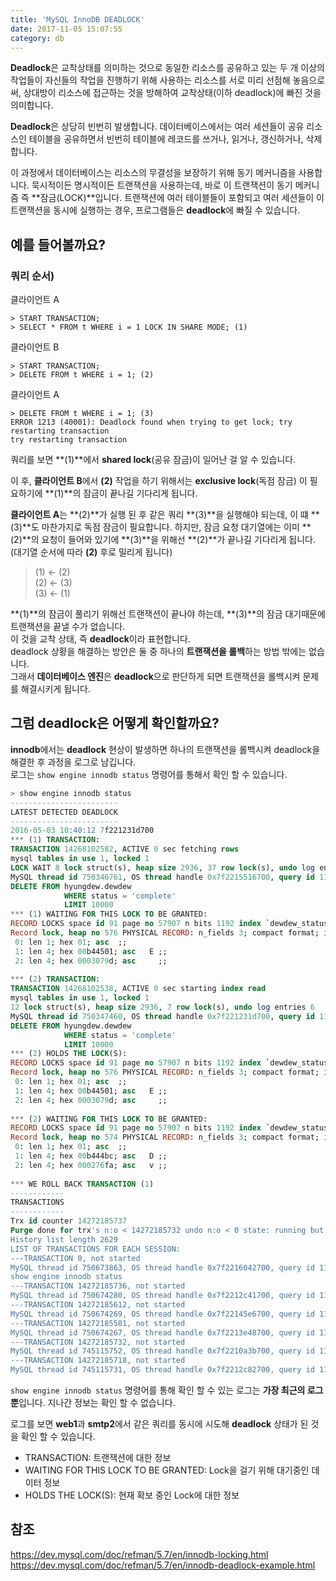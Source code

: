 ```yaml
---
title: 'MySQL InnoDB DEADLOCK'
date: 2017-11-05 15:07:55
category: db
---
```


**Deadlock**은 교착상태를 의미하는 것으로 동일한 리소스를 공유하고 있는 두 개 이상의 작업들이 자신들의 작업을 진행하기 위해 사용하는 리소스를 서로 미리 선점해 놓음으로써, 상대방이 리소스에 접근하는 것을 방해하여 교착상태(이하 deadlock)에 빠진 것을 의미합니다.

**Deadlock**은 상당히 빈번히 발생합니다. 데이터베이스에서는 여러 세션들이 공유 리소스인 테이블을 공유하면서 빈번히 테이블에 레코드를 쓰거나, 읽거나, 갱신하거나, 삭제합니다.

이 과정에서 데이터베이스는 리소스의 무결성을 보장하기 위해 동기 메커니즘을 사용합니다. 묵시적이든 명시적이든 트랜잭션을 사용하는데, 바로 이 트랜잭션이 동기 메커니즘 즉 **잠금(LOCK)**입니다. 트랜잭션에 여러 테이블들이 포함되고 여러 세션들이 이 트랜잭션을 동시에 실행하는 경우, 프로그램들은 **deadlock**에 빠질 수 있습니다.

## 예를 들어볼까요?

### 쿼리 순서)

클라이언트 A

```sql{2}
> START TRANSACTION;
> SELECT * FROM t WHERE i = 1 LOCK IN SHARE MODE; (1)
```

클라이언트 B

```sql{2}
> START TRANSACTION;
> DELETE FROM t WHERE i = 1; (2)
```

클라이언트 A

```sql{1}
> DELETE FROM t WHERE i = 1; (3)
ERROR 1213 (40001): Deadlock found when trying to get lock; try restarting transaction
try restarting transaction
```

쿼리를 보면 **(1)**에서 **shared lock**(공유 잠금)이 일어난 걸 알 수 있습니다.

이 후, **클라이언트 B**에서 **(2)** 작업을 하기 위해서는 **exclusive lock**(독점 잠금) 이 필요하기에 **(1)**의 잠금이 끝나길 기다리게 됩니다.

**클라이언트 A**는 **(2)**가 실행 된 후 같은 쿼리 **(3)**을 실행해야 되는데, 이 떄 **(3)**도 마찬가지로 독점 잠금이 필요합니다.
하지만, 잠금 요청 대기열에는 이미 **(2)**의 요청이 들어와 있기에 **(3)**을 위해선 **(2)**가 끝나길 기다리게 됩니다. (대기열 순서에 따라 **(2)** 후로 밀리게 됩니다)

> (1) <- (2)  
> (2) <- (3)  
> (3) <- (1)

**(1)**의 잠금이 풀리기 위해선 트랜잭션이 끝나야 하는데, **(3)**의 잠금 대기때문에 트랜잭션을 끝낼 수가 없습니다.  
이 것을 교착 상태, 즉 **deadlock**이라 표현합니다.  
deadlock 상황을 해결하는 방안은 둘 중 하나의 **트랜잭션을 롤백**하는 방법 밖에는 없습니다.  
그래서 **데이터베이스 엔진**은 **deadlock**으로 판단하게 되면 트랜잭션을 롤백시켜 문제를 해결시키게 됩니다.

## 그럼 deadlock은 어떻게 확인할까요?

**innodb**에서는 **deadlock** 현상이 발생하면 하나의 트랜잭션을 롤백시켜 deadlock을 해결한 후 과정을 로그로 남깁니다.  
로그는 `show engine innodb status` 명령어를 통해서 확인 할 수 있습니다.

```sql
> show engine innodb status
------------------------
LATEST DETECTED DEADLOCK
------------------------
2016-05-03 10:40:12 7f221231d700
*** (1) TRANSACTION:
TRANSACTION 14268102582, ACTIVE 0 sec fetching rows
mysql tables in use 1, locked 1
LOCK WAIT 8 lock struct(s), heap size 2936, 37 row lock(s), undo log entries 2
MySQL thread id 750346761, OS thread handle 0x7f2215516700, query id 11209592031 smtp2 192.168.0.4 hyungdew updating
DELETE FROM hyungdew.dewdew
            WHERE status = 'complete'
            LIMIT 10000
*** (1) WAITING FOR THIS LOCK TO BE GRANTED:
RECORD LOCKS space id 91 page no 57907 n bits 1192 index `dewdew_status` of table `hyungdew`.`dewdew` trx id 14268102582 lock_mode X waiting
Record lock, heap no 576 PHYSICAL RECORD: n_fields 3; compact format; info bits 32
 0: len 1; hex 01; asc  ;;
 1: len 4; hex 00b44501; asc   E ;;
 2: len 4; hex 0003079d; asc     ;;
 
*** (2) TRANSACTION:
TRANSACTION 14268102538, ACTIVE 0 sec starting index read
mysql tables in use 1, locked 1
12 lock struct(s), heap size 2936, 7 row lock(s), undo log entries 6
MySQL thread id 750347460, OS thread handle 0x7f221231d700, query id 11209592036 web1 192.168.0.1 hyungdew updating
DELETE FROM hyungdew.dewdew
            WHERE status = 'complete'
            LIMIT 10000
*** (2) HOLDS THE LOCK(S):
RECORD LOCKS space id 91 page no 57907 n bits 1192 index `dewdew_status` of table `hyungdew`.`dewdew` trx id 14268102538 lock_mode X locks rec but not gap
Record lock, heap no 576 PHYSICAL RECORD: n_fields 3; compact format; info bits 32
 0: len 1; hex 01; asc  ;;
 1: len 4; hex 00b44501; asc   E ;;
 2: len 4; hex 0003079d; asc     ;;
 
*** (2) WAITING FOR THIS LOCK TO BE GRANTED:
RECORD LOCKS space id 91 page no 57907 n bits 1192 index `dewdew_status` of table `hyungdew`.`dewdew` trx id 14268102538 lock_mode X waiting
Record lock, heap no 574 PHYSICAL RECORD: n_fields 3; compact format; info bits 0
 0: len 1; hex 01; asc  ;;
 1: len 4; hex 00b444bc; asc   D ;;
 2: len 4; hex 000276fa; asc   v ;;
 
*** WE ROLL BACK TRANSACTION (1)
------------
TRANSACTIONS
------------
Trx id counter 14272185737
Purge done for trx's n:o < 14272185732 undo n:o < 0 state: running but idle
History list length 2629
LIST OF TRANSACTIONS FOR EACH SESSION:
---TRANSACTION 0, not started
MySQL thread id 750673863, OS thread handle 0x7f2216042700, query id 11216034554 localhost hyungdew init
show engine innodb status
---TRANSACTION 14272185736, not started
MySQL thread id 750674280, OS thread handle 0x7f2212c41700, query id 11216034557 web1 192.168.0.1 hyungdew cleaning up
---TRANSACTION 14272185612, not started
MySQL thread id 750674269, OS thread handle 0x7f22145e6700, query id 11216034364 web1 192.168.0.1 hyungdew cleaning up
---TRANSACTION 14272185581, not started
MySQL thread id 750674267, OS thread handle 0x7f2213e48700, query id 11216034310 web2 192.168.0.2 hyungdew cleaning up
---TRANSACTION 14272185732, not started
MySQL thread id 745115752, OS thread handle 0x7f2210a3b700, query id 11216034543 smtp2 192.168.0.4 hyungdew cleaning up
---TRANSACTION 14272185718, not started
MySQL thread id 745115731, OS thread handle 0x7f2212c82700, query id 11216034518 smtp2 192.168.0.4 hyungdew cleaning up
```

`show engine innodb status` 명령어를 통해 확인 할 수 있는 로그는 **가장 최근의 로그 뿐**입니다. 지나간 정보는 확인 할 수 없습니다.  

로그를 보면 **web1**과 **smtp2**에서 같은 쿼리를 동시에 시도해 **deadlock** 상태가 된 것을 확인 할 수 있습니다.

- TRANSACTION: 트랜잭션에 대한 정보
- WAITING FOR THIS LOCK TO BE GRANTED: Lock을 걸기 위해 대기중인 데이터 정보
- HOLDS THE LOCK(S): 현재 확보 중인 Lock에 대한 정보

## 참조

https://dev.mysql.com/doc/refman/5.7/en/innodb-locking.html
https://dev.mysql.com/doc/refman/5.7/en/innodb-deadlock-example.html